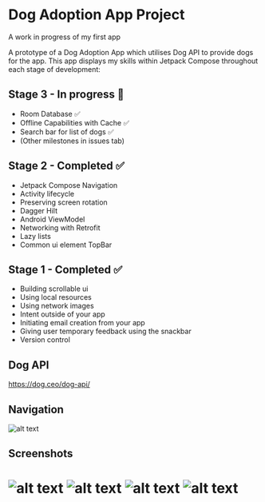 # Dog Adoption App Project
A work in progress of my first app

A prototype of a Dog Adoption App which utilises Dog API to provide dogs for the app. This app displays my skills within Jetpack Compose throughout each stage of development:

## Stage 3 - In progress 🚀
- Room Database ✅
- Offline Capabilities with Cache ✅
- Search bar for list of dogs ✅
- (Other milestones in issues tab)

## Stage 2 - Completed ✅
- Jetpack Compose Navigation
- Activity lifecycle
- Preserving screen rotation
- Dagger Hilt
- Android ViewModel
- Networking with Retrofit
- Lazy lists
- Common ui element TopBar

## Stage 1 - Completed ✅
- Building scrollable ui
- Using local resources
- Using network images
- Intent outside of your app
- Initiating email creation from your app
- Giving user temporary feedback using the snackbar
- Version control

## Dog API
https://dog.ceo/dog-api/

## Navigation
![alt text](https://github.com/filipo203/dog-adoption-app/blob/main/screenshots/Navigation.png)

## Screenshots

![alt text](https://github.com/filipo203/dog-adoption-app/blob/main/screenshots/Screenshot_20240415_205726.png)
![alt text](https://github.com/filipo203/dog-adoption-app/blob/stage-3/screenshots/Screenshot_20240514_181238.png)
![alt text](https://github.com/filipo203/dog-adoption-app/blob/stage-3/screenshots/Screenshot_20240514_181347.png)
![alt text](https://github.com/filipo203/dog-adoption-app/blob/stage-3/screenshots/Screenshot_20240514_181404.png)
=======
